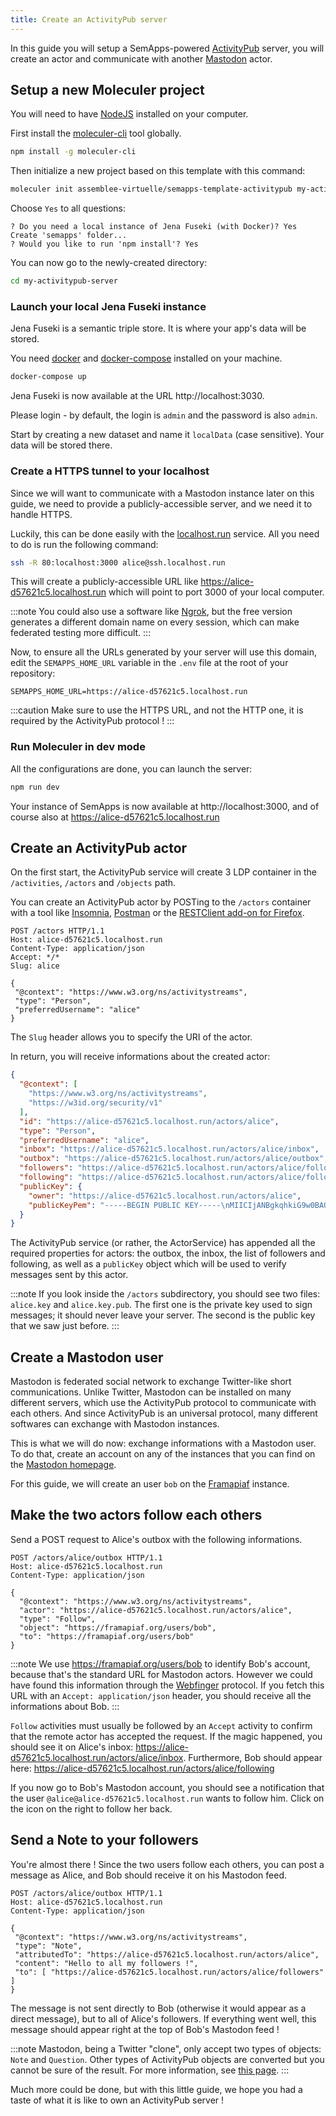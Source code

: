 ```yaml
---
title: Create an ActivityPub server
---
```


In this guide you will setup a SemApps-powered [ActivityPub](https://www.w3.org/TR/activitypub/) server, you will create an actor and communicate with another [Mastodon](https://joinmastodon.org/) actor.

## Setup a new Moleculer project

You will need to have [NodeJS](https://nodejs.org/en/) installed on your computer.

First install the [moleculer-cli](https://github.com/moleculerjs/moleculer-cli) tool globally.

```bash
npm install -g moleculer-cli
```

Then initialize a new project based on this template with this command:

```bash
moleculer init assemblee-virtuelle/semapps-template-activitypub my-activitypub-server
```

Choose `Yes` to all questions:
```
? Do you need a local instance of Jena Fuseki (with Docker)? Yes
Create 'semapps' folder...
? Would you like to run 'npm install'? Yes
```

You can now go to the newly-created directory:

```bash
cd my-activitypub-server
```

### Launch your local Jena Fuseki instance

Jena Fuseki is a semantic triple store. It is where your app's data will be stored.

You need [docker](https://docs.docker.com/install/) and [docker-compose](https://docs.docker.com/compose/install/) installed on your machine.

```bash
docker-compose up
```

Jena Fuseki is now available at the URL http://localhost:3030.

Please login - by default, the login is `admin` and the password is also `admin`.

Start by creating a new dataset and name it `localData` (case sensitive). Your data will be stored there.

### Create a HTTPS tunnel to your localhost

Since we will want to communicate with a Mastodon instance later on this guide, we need to provide a publicly-accessible server, and we need it to handle HTTPS.

Luckily, this can be done easily with the [localhost.run](https://localhost.run) service. All you need to do is run the following command:

```bash
ssh -R 80:localhost:3000 alice@ssh.localhost.run
```

This will create a publicly-accessible URL like https://alice-d57621c5.localhost.run which will point to port 3000 of your local computer.

:::note
You could also use a software like [Ngrok](https://ngrok.com), but the free version generates a different domain name on every session, which can make federated testing more difficult.
:::

Now, to ensure all the URLs generated by your server will use this domain, edit the `SEMAPPS_HOME_URL` variable in the `.env` file at the root of your repository:

```env
SEMAPPS_HOME_URL=https://alice-d57621c5.localhost.run
```

:::caution
Make sure to use the HTTPS URL, and not the HTTP one, it is required by the ActivityPub protocol !
:::

### Run Moleculer in dev mode

All the configurations are done, you can launch the server:

```bash
npm run dev
```

Your instance of SemApps is now available at http://localhost:3000, and of course also at https://alice-d57621c5.localhost.run

## Create an ActivityPub actor

On the first start, the ActivityPub service will create 3 LDP container in the `/activities`, `/actors` and `/objects` path.

You can create an ActivityPub actor by POSTing to the `/actors` container with a tool like [Insomnia](https://insomnia.rest/), [Postman](https://www.postman.com/downloads/) or the [RESTClient add-on for Firefox](https://addons.mozilla.org/fr/firefox/addon/restclient/).

```
POST /actors HTTP/1.1
Host: alice-d57621c5.localhost.run
Content-Type: application/json
Accept: */*
Slug: alice

{
 "@context": "https://www.w3.org/ns/activitystreams",
 "type": "Person",
 "preferredUsername": "alice"
}
```

The `Slug` header allows you to specify the URI of the actor.

In return, you will receive informations about the created actor:

```json
{
  "@context": [
    "https://www.w3.org/ns/activitystreams",
    "https://w3id.org/security/v1"
  ],
  "id": "https://alice-d57621c5.localhost.run/actors/alice",
  "type": "Person",
  "preferredUsername": "alice",
  "inbox": "https://alice-d57621c5.localhost.run/actors/alice/inbox",
  "outbox": "https://alice-d57621c5.localhost.run/actors/alice/outbox",
  "followers": "https://alice-d57621c5.localhost.run/actors/alice/followers",
  "following": "https://alice-d57621c5.localhost.run/actors/alice/following",
  "publicKey": {
    "owner": "https://alice-d57621c5.localhost.run/actors/alice",
    "publicKeyPem": "-----BEGIN PUBLIC KEY-----\nMIICIjANBgkqhkiG9w0BAQEFAAOCAg8AMIICCgKCAgEAy1cCXaqr99REmt2X9b3F\nOFJxuXXvhN+qe9qzyx9nVUtCPLUsAdEcstnUtvny9VOOyMoYa87yx21ns8PxQINE\nfKNlkHWc6zQrTfy8blEvcD7WGHLe2cWX9y5Lc604YsUhyWsmiBMAu2CPK80rQC/6\nXH4wKt2ad7GLO9lSlM2WNNUFehHgDHlNouNBUaxlpGVgcOpjjMSO/iQv6Xjbrfab\n/oukG47D7H+J66PE7R8kyjD9/tX5WwGkthLlzDAxoCNP4+DzBa2D5Wuu/dDJ50jc\nkDMnC07gjg2Zgs4PcKW5DF7ZOKBHtyUxgnabHjEYxSc7amy+enYONjNEzar2dkPD\nJL0OtRbMq28/J0/UCDEpH5hrTdi/7ja6aLlxX9Aqt6bc7TX0MQzVF7yCOJ4sjDDX\nnAF4fimUp2unedAgfexlacEky5HbDuBrEw6DiEmwgSrbhd8paS01haow5TSNSxgV\nUN/xPPb0XUqvuoeaAfoEuuPgRtsQ/zGoSVklx2h+dEbmPuS010pYQEwbucTFaGMH\nvE6aBs7UeMxmHKNkpqziU/G6DlVzrAp91vd3+BRwceyEtoY8ZczDrPSAyD+g9gSG\neRGQFBwpYuattfc6bzR4NdTv2S4pcdvP9q/an8GAMzFb0OwBYTXF1TQ4UtCylvpp\nruuVqWmyIXzM7v6gi1u3alsCAwEAAQ==\n-----END PUBLIC KEY-----\n"
  }
}
```

The ActivityPub service (or rather, the ActorService) has appended all the required properties for actors: the outbox, the inbox, the list of followers and following, as well as a `publicKey` object which will be used to verify messages sent by this actor.

:::note
If you look inside the `/actors` subdirectory, you should see two files: `alice.key` and `alice.key.pub`. The first one is the private key used to sign messages; it should never leave your server. The second is the public key that we saw just before.
:::

## Create a Mastodon user

Mastodon is federated social network to exchange Twitter-like short communications. Unlike Twitter, Mastodon can be installed on many different servers, which use the ActivityPub protocol to communicate with each others. And since ActivityPub is an universal protocol, many different softwares can exchange with Mastodon instances.

This is what we will do now: exchange informations with a Mastodon user. To do that, create an account on any of the instances that you can find on the [Mastodon homepage](https://joinmastodon.org).

For this guide, we will create an user `bob` on the [Framapiaf](https://framapiaf.org) instance. 

## Make the two actors follow each others

Send a POST request to Alice's outbox with the following informations.

```
POST /actors/alice/outbox HTTP/1.1
Host: alice-d57621c5.localhost.run
Content-Type: application/json

{
  "@context": "https://www.w3.org/ns/activitystreams",
  "actor": "https://alice-d57621c5.localhost.run/actors/alice",
  "type": "Follow",
  "object": "https://framapiaf.org/users/bob",
  "to": "https://framapiaf.org/users/bob"
}
```

:::note
We use https://framapiaf.org/users/bob to identify Bob's account, because that's the standard URL for Mastodon actors. However we could have found this information through the [Webfinger](../packages/webfinger.md) protocol. 
If you fetch this URL with an `Accept: application/json` header, you should receive all the informations about Bob.
:::

`Follow` activities must usually be followed by an `Accept` activity to confirm that the remote actor has accepted the request. If the magic happened, you should see it on Alice's inbox: https://alice-d57621c5.localhost.run/actors/alice/inbox. Furthermore, Bob should appear here: https://alice-d57621c5.localhost.run/actors/alice/following

If you now go to Bob's Mastodon account, you should see a notification that the user `@alice@alice-d57621c5.localhost.run` wants to follow him. Click on the icon on the right to follow her back.

## Send a Note to your followers

You're almost there ! Since the two users follow each others, you can post a message as Alice, and Bob should receive it on his Mastodon feed.

```
POST /actors/alice/outbox HTTP/1.1
Host: alice-d57621c5.localhost.run
Content-Type: application/json

{
 "@context": "https://www.w3.org/ns/activitystreams",
 "type": "Note",
 "attributedTo": "https://alice-d57621c5.localhost.run/actors/alice",
 "content": "Hello to all my followers !",
 "to": [ "https://alice-d57621c5.localhost.run/actors/alice/followers" ]
}
```

The message is not sent directly to Bob (otherwise it would appear as a direct message), but to all of Alice's followers. If everything went well, this message should appear right at the top of Bob's Mastodon feed !

:::note
Mastodon, being a Twitter "clone", only accept two types of objects: `Note` and `Question`. Other types of ActivityPub objects are converted but you cannot be sure of the result. For more information, see [this page](https://docs.joinmastodon.org/spec/activitypub/).
:::

Much more could be done, but with this little guide, we hope you had a taste of what it is like to own an ActivityPub server !

